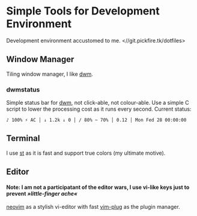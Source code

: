 Simple Tools for Development Environment
========================================
Development environment accustomed to me. <//git.pickfire.tk/dotfiles>

Window Manager
--------------
Tiling window manager, I like [dwm][dwm].

### dwmstatus
Simple status bar for [dwm][dwm], not click-able, not colour-able. Use a simple
C script to lower the processing cost as it runs every second. Current status:

    ♪ 100% ⚡ AC │ ↓ 1.2k ↓ 0 │ / 80% ~ 70% │ 0.12 │ Mon Fed 28 00:00:00

[dwm]: //dwm.suckless.org

Terminal
--------
I use [st](//st.suckless.org) as it is fast and support true colors (my
ultimate motive).

Editor
------
#### **Note: I am not a participatant of the editor wars, I use vi-like keys just to prevent _»little-finger ache«_**

[neovim](//neovim.org) as a stylish vi-editor with fast
[vim-plug](https://github.com/junegunn/vim-plug) as the plugin manager.

